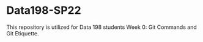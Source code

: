 # Data198-SP22
This repository is utilized for Data 198 students Week 0: Git Commands and Git Etiquette. 
